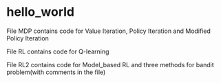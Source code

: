 # hello_world
File MDP contains code for Value Iteration, Policy Iteration and Modified Policy Iteration

File RL contains code for Q-learning

File RL2 contains code for Model_based RL and three methods for bandit problem(with comments in the file)

